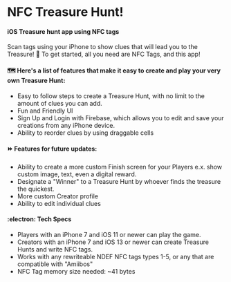 # NFC Treasure Hunt!
#### iOS Treasure hunt app using NFC tags
Scan tags using your iPhone to show clues that will lead you to the Treasure! 💎
To get started, all you need are NFC Tags, and this app!

#### 🗺️ Here's a list of features that make it easy to create and play your very own Treasure Hunt:
* Easy to follow steps to create a Treasure Hunt, with no limit to the amount of clues you can add.
* Fun and Friendly UI
* Sign Up and Login with Firebase, which allows you to edit and save your creations from any iPhone device.
* Ability to reorder clues by using draggable cells

#### ⏩ Features for future updates:
* Ability to create a more custom Finish screen for your Players e.x. show custom image, text, even a digital reward.
* Designate a "Winner" to a Treasure Hunt by whoever finds the treasure the quickest.
* More custom Creator profile
* Ability to edit individual clues

#### :electron: Tech Specs
* Players with an iPhone 7 and iOS 11 or newer can play the game.
* Creators with an iPhone 7 and iOS 13 or newer can create Treasure Hunts and write NFC tags.
* Works with any rewriteable NDEF NFC tags types 1-5, or any that are compatible with "Amiibos"
* NFC Tag memory size needed: ~41 bytes
